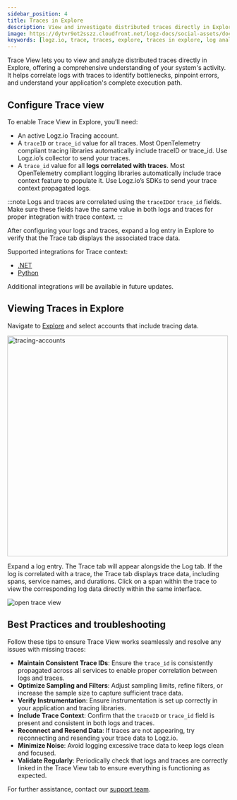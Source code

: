 ```yaml
---
sidebar_position: 4
title: Traces in Explore
description: View and investigate distributed traces directly in Explore
image: https://dytvr9ot2sszz.cloudfront.net/logz-docs/social-assets/docs-social.jpg
keywords: [logz.io, trace, traces, explore, traces in explore, log analysis, observability]
---
```



Trace View lets you to view and analyze distributed traces directly in Explore, offering a comprehensive understanding of your system's activity. It helps correlate logs with traces to identify bottlenecks, pinpoint errors, and understand your application's complete execution path. 

## Configure Trace view

To enable Trace View in Explore, you’ll need:

* An active Logz.io Tracing account.
* A `traceID` or `trace_id` value for all traces. Most OpenTelemetry compliant tracing libraries automatically include traceID or trace_id. Use Logz.io’s collector to send your traces.
* A `trace_id` value for all **logs correlated with traces**. Most OpenTelemetry compliant logging libraries automatically include trace context feature to populate it. Use Logz.io’s SDKs to send your trace context propagated logs.


:::note
Logs and traces are correlated using the `traceID`or `trace_id` fields. Make sure these fields have the same value in both logs and traces for proper integration with trace context.
:::

After configuring your logs and traces, expand a log entry in Explore to verify that the Trace tab displays the associated trace data.

Supported integrations for Trace context:

* [.NET](https://docs.logz.io/docs/shipping/Code/dotnet/#add-trace-context-1)
* [Python](https://docs.logz.io/docs/shipping/Code/Python/#trace-context)

Additional integrations will be available in future updates.


## Viewing Traces in Explore

Navigate to [Explore](https://app.logz.io/#/dashboard/explore) and select accounts that include tracing data.

<img src="https://dytvr9ot2sszz.cloudfront.net/logz-docs/explore-dashboard/tracing-account-dec9.png" alt="tracing-accounts" width="500"/>

Expand a log entry. The Trace tab will appear alongside the Log tab. If the log is correlated with a trace, the Trace tab displays trace data, including spans, service names, and durations. Click on a span within the trace to view the corresponding log data directly within the same interface.

![open trace view](https://dytvr9ot2sszz.cloudfront.net/logz-docs/explore-dashboard/trace-view-dec9.png)



## Best Practices and troubleshooting

Follow these tips to ensure Trace View works seamlessly and resolve any issues with missing traces:

* **Maintain Consistent Trace IDs**: Ensure the `trace_id` is consistently propagated across all services to enable proper correlation between logs and traces.
* **Optimize Sampling and Filters**: Adjust sampling limits, refine filters, or increase the sample size to capture sufficient trace data.
* **Verify Instrumentation**: Ensure instrumentation is set up correctly in your application and tracing libraries.
* **Include Trace Context**: Confirm that the `traceID` or `trace_id` field is present and consistent in both logs and traces.
* **Reconnect and Resend Data**: If traces are not appearing, try reconnecting and resending your trace data to Logz.io.
* **Minimize Noise**: Avoid logging excessive trace data to keep logs clean and focused.
* **Validate Regularly**: Periodically check that logs and traces are correctly linked in the Trace View tab to ensure everything is functioning as expected.


For further assistance, contact our [support team](mailto:help@logz.io).